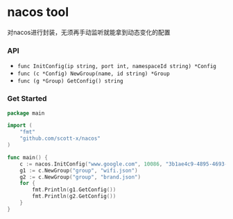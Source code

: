 # nacos tool

对nacos进行封装，无须再手动监听就能拿到动态变化的配置


### API

- `func InitConfig(ip string, port int, namespaceId string) *Config`
- `func (c *Config) NewGroup(name, id string) *Group`
- `func (g *Group) GetConfig() string`


### Get Started

```go
package main

import (
    "fmt"
    "github.com/scott-x/nacos"
)

func main() {
    c := nacos.InitConfig("www.google.com", 10086, "3b1ae4c9-4895-4693-802f-21991b67f322")
    g1 := c.NewGroup("group", "wifi.json")
    g2 := c.NewGroup("group", "brand.json")
    for {
        fmt.Println(g1.GetConfig())
        fmt.Println(g2.GetConfig())
    }  
}
```